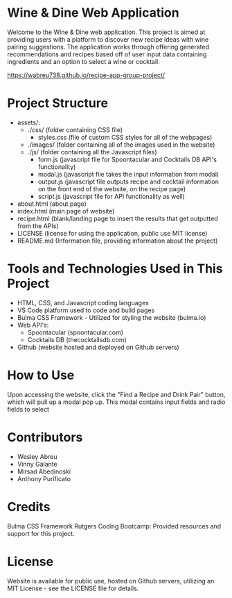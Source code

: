 # Wine & Dine Web Application
Welcome to the Wine & Dine web application. This project is aimed at providing users with a platform to discover new recipe ideas with wine pairing suggestions. The application works through offering generated recommendations and recipes based off of user input data containing ingredients and an option to select a wine or cocktail.

https://wabreu738.github.io/recipe-app-group-project/

# Project Structure
- assets/:
    - ./css/ (folder containing CSS file)
        - styles.css (file of custom CSS styles for all of the webpages)
    - ./images/ (folder containing all of the images used in the website)
    - ./js/ (folder containing all the Javascript files)
        - form.js (javascript file for Spoontacular and Cocktails DB API's functionality)
        - modal.js (javascript file takes the input information from modal)
        - output.js (javascript file outputs recipe and cocktail information on the front end of the website, on the recipe page)
        - script.js (javascript file for API functionality as well)
- about.html (about page)
- index.html (main page of website)
- recipe.html (blank/landing page to insert the results that get outputted from the APIs)
- LICENSE (license for using the application, public use MIT license)
- README.md (Information file, providing information about the project)

# Tools and Technologies Used in This Project
- HTML, CSS, and Javascript coding languages
- VS Code platform used to code and build pages
- Bulma CSS Framework - Utilized for styling the website (bulma.io)
- Web API's:
    - Spoontacular (spoontacular.com)
    - Cocktails DB (thecocktailsdb.com)
- Github (website hosted and deployed on Github servers)

# How to Use
Upon accessing the website, click the "Find a Recipe and Drink Pair" button, which will pull up a modal pop up. This modal contains input fields and radio fields to select


# Contributors
- Wesley Abreu
- Vinny Galante
- Mirsad Abedinoski
- Anthony Purificato


# Credits
Bulma CSS Framework
Rutgers Coding Bootcamp: Provided resources and support for this project.

# License
Website is available for public use, hosted on Github servers, utilizing an MIT License - see the LICENSE file for details.
